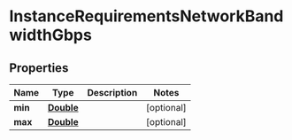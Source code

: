 

# InstanceRequirementsNetworkBandwidthGbps


## Properties

| Name | Type | Description | Notes |
|------------ | ------------- | ------------- | -------------|
|**min** | [**Double**](Double.md) |  |  [optional] |
|**max** | [**Double**](Double.md) |  |  [optional] |



